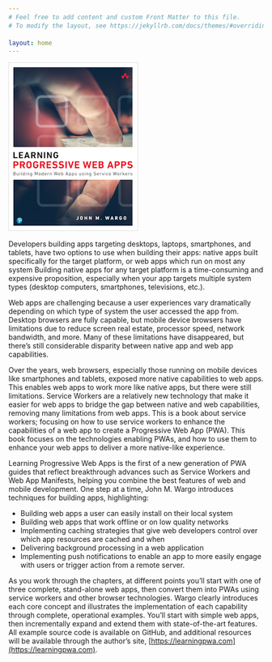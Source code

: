 ```yaml
---
# Feel free to add content and custom Front Matter to this file.
# To modify the layout, see https://jekyllrb.com/docs/themes/#overriding-theme-defaults

layout: home
---
```


[![Learning PWA Cover Image](/images/learning-pwa-256.png)](https://amzn.to/2SgvJjq)

Developers building apps targeting desktops, laptops, smartphones, and tablets, have two options to use when building their apps: native apps built specifically for the target platform, or web apps which run on most any system Building native apps for any target platform is a time-consuming and expensive proposition, especially when your app targets multiple system types (desktop computers, smartphones, televisions, etc.).

Web apps are challenging because a user experiences vary dramatically depending on which type of system the user accessed the app from. Desktop browsers are fully capable, but mobile device browsers have limitations due to reduce screen real estate, processor speed, network bandwidth, and more. Many of these limitations have disappeared, but there’s still considerable disparity between native app and web app capabilities.

Over the years, web browsers, especially those running on mobile devices like smartphones and tablets, exposed more native capabilities to web apps. This enables web apps to work more like native apps, but there were still limitations. Service Workers are a relatively new technology that make it easier for web apps to bridge the gap between native and web capabilities, removing many limitations from web apps.
This is a book about service workers; focusing on how to use service workers to enhance the capabilities of a web app to create a Progressive Web App (PWA). This book focuses on the technologies enabling PWAs, and how to use them to enhance your web apps to deliver a more native-like experience.

Learning Progressive Web Apps is the first of a new generation of PWA guides that reflect breakthrough advances such as Service Workers and Web App Manifests, helping you combine the best features of web and mobile development. One step at a time, John M. Wargo introduces techniques for building apps, highlighting:

+ Building web apps a user can easily install on their local system
+ Building web apps that work offline or on low quality networks
+ Implementing caching strategies that give web developers control over which app resources are cached and when
+ Delivering background processing in a web application
+ Implementing push notifications to enable an app to more easily engage with users or trigger action from a remote server.

As you work through the chapters, at different points you’ll start with one of three complete, stand-alone web apps, then convert them into PWAs using service workers and other browser technologies.
Wargo clearly introduces each core concept and illustrates the implementation of each capability through complete, operational examples. You’ll start with simple web apps, then incrementally expand and extend them with state-of-the-art features. All example source code is available on GitHub, and additional resources will be available through the author’s site, [https://learningpwa.com](https://learningpwa.com).
